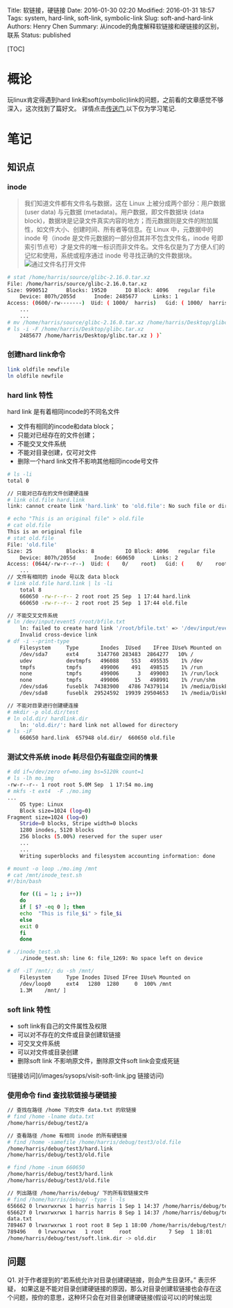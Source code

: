 Title: 软链接，硬链接
Date: 2016-01-30 02:20
Modified: 2016-01-31 18:57
Tags: system, hard-link, soft-link, symbolic-link
Slug: soft-and-hard-link
Authors: Henry Chen
Summary: 从incode的角度解释软链接和硬链接的区别，联系
Status: published

[TOC]



# 概论
玩linux肯定得遇到hard link和soft(symbolic)link的问题，之前看的文章感觉不够深入，这次找到了篇好文。
详情点击[传送门](http://www.ibm.com/developerworks/cn/linux/l-cn-hardandsymb-links/index.html),以下仅为学习笔记.


# 笔记

## 知识点

### inode
> 我们知道文件都有文件名与数据，这在 Linux 上被分成两个部分：用户数据 (user data) 与元数据 (metadata)。用户数据，即文件数据块 (data block)，数据块是记录文件真实内容的地方；而元数据则是文件的附加属性，如文件大小、创建时间、所有者等信息。在 Linux 中，元数据中的 inode 号（inode 是文件元数据的一部分但其并不包含文件名，inode 号即索引节点号）才是文件的唯一标识而非文件名。文件名仅是为了方便人们的记忆和使用，系统或程序通过 inode 号寻找正确的文件数据块。
![通过文件名打开文件](/images/sysops/find-file-by-filename.jpg)

```bash 
# stat /home/harris/source/glibc-2.16.0.tar.xz 
File: /home/harris/source/glibc-2.16.0.tar.xz
Size: 9990512      Blocks: 19520      IO Block: 4096   regular file 
    Device: 807h/2055d      Inode: 2485677     Links: 1 
Access: (0600/-rw-------)  Uid: ( 1000/  harris)   Gid: ( 1000/  harris) 
    ... 
    ... 
# mv /home/harris/source/glibc-2.16.0.tar.xz /home/harris/Desktop/glibc.tar.xz 
# ls -i -F /home/harris/Desktop/glibc.tar.xz 
    2485677 /home/harris/Desktop/glibc.tar.xz ) )`
```  
  
### 创建hard link命令
```bash
link oldfile newfile 
ln oldfile newfile
```

### hard link 特性
hard link 是有着相同incode的不同名文件
+ 文件有相同的incode和data block；
+ 只能对已经存在的文件创建；
+ 不能交叉文件系统
+ 不能对目录创建，仅可对文件
+ 删除一个hard link文件不影响其他相同incode号文件

```bash
# ls -li 
total 0 

// 只能对已存在的文件创建硬连接
# link old.file hard.link 
link: cannot create link 'hard.link' to 'old.file': No such file or directory 

# echo "This is an original file" > old.file 
# cat old.file 
This is an original file 
# stat old.file 
File: 'old.file'
Size: 25           Blocks: 8          IO Block: 4096   regular file 
    Device: 807h/2055d      Inode: 660650      Links: 2 
Access: (0644/-rw-r--r--)  Uid: (    0/    root)   Gid: (    0/    root) 
    ... 
// 文件有相同的 inode 号以及 data block 
# link old.file hard.link | ls -li 
    total 8 
    660650 -rw-r--r-- 2 root root 25 Sep  1 17:44 hard.link 
    660650 -rw-r--r-- 2 root root 25 Sep  1 17:44 old.file 

// 不能交叉文件系统
# ln /dev/input/event5 /root/bfile.txt 
    ln: failed to create hard link '/root/bfile.txt' => '/dev/input/event5': 
    Invalid cross-device link 
# df -i --print-type 
    Filesystem     Type       Inodes  IUsed    IFree IUse% Mounted on 
    /dev/sda7      ext4      3147760 283483  2864277   10% / 
    udev           devtmpfs   496088    553   495535    1% /dev 
    tmpfs          tmpfs      499006    491   498515    1% /run 
    none           tmpfs      499006      3   499003    1% /run/lock 
    none           tmpfs      499006     15   498991    1% /run/shm 
    /dev/sda6      fuseblk  74383900   4786 74379114    1% /media/DiskE 
    /dev/sda8      fuseblk  29524592  19939 29504653    1% /media/DiskF 

// 不能对目录进行创建硬连接
# mkdir -p old.dir/test 
# ln old.dir/ hardlink.dir 
    ln: 'old.dir/': hard link not allowed for directory 
# ls -iF 
    660650 hard.link  657948 old.dir/  660650 old.file
```

### 测试文件系统 inode 耗尽但仍有磁盘空间的情景
```bash
# dd if=/dev/zero of=mo.img bs=5120k count=1 
# ls -lh mo.img 
-rw-r--r-- 1 root root 5.0M Sep  1 17:54 mo.img 
# mkfs -t ext4  -F ./mo.img 
... 
    OS type: Linux 
    Block size=1024 (log=0) 
Fragment size=1024 (log=0) 
    Stride=0 blocks, Stripe width=0 blocks 
    1280 inodes, 5120 blocks 
    256 blocks (5.00%) reserved for the super user 
    ... 
    ... 
    Writing superblocks and filesystem accounting information: done 

# mount -o loop ./mo.img /mnt 
# cat /mnt/inode_test.sh 
#!/bin/bash 

    for ((i = 1; ; i++)) 
    do 
    if [ $? -eq 0 ]; then 
    echo  "This is file_$i" > file_$i 
    else 
    exit 0 
    fi 
    done 

# ./inode_test.sh 
    ./inode_test.sh: line 6: file_1269: No space left on device 

# df -iT /mnt/; du -sh /mnt/ 
    Filesystem     Type Inodes IUsed IFree IUse% Mounted on 
    /dev/loop0     ext4   1280  1280     0  100% /mnt 
    1.3M    /mnt/ ]
```

### soft link 特性
+ soft link有自己的文件属性及权限
+ 可以对不存在的文件或目录创建软链接
+ 可交叉文件系统
+ 可以对文件或目录创建
+ 删除soft link 不影响原文件，删除原文件soft link会变成死链

![链接访问](/images/sysops/visit-soft-link.jpg 链接访问)


### 使用命令 find 查找软链接与硬链接
```bash
// 查找在路径 /home 下的文件 data.txt 的软链接
# find /home -lname data.txt 
/home/harris/debug/test2/a 

// 查看路径 /home 有相同 inode 的所有硬链接
# find /home -samefile /home/harris/debug/test3/old.file 
/home/harris/debug/test3/hard.link 
/home/harris/debug/test3/old.file 

# find /home -inum 660650 
/home/harris/debug/test3/hard.link 
/home/harris/debug/test3/old.file 

// 列出路径 /home/harris/debug/ 下的所有软链接文件
# find /home/harris/debug/ -type l -ls 
656662 0 lrwxrwxrwx 1 harris harris 1 Sep 1 14:37 /home/harris/debug/test2/b -> a
656627 0 lrwxrwxrwx 1 harris harris 8 Sep 1 14:37 /home/harris/debug/test2/a -> 
data.txt
789467 0 lrwxrwxrwx 1 root root 8 Sep 1 18:00 /home/harris/debug/test/soft.link -> old.file 
789496    0 lrwxrwxrwx   1 root     root            7 Sep  1 18:01 
/home/harris/debug/test/soft.link.dir -> old.dir
```

## 问题
Q1. 对于作者提到的“若系统允许对目录创建硬链接，则会产生目录环。” 表示怀疑，
如果这是不能对目录创建硬链接的原因，那么对目录创建软链接也会存在这个问题，按你的意思，这种环只会在对目录创建硬链接(假设可以)的时候出现
